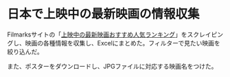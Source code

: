 日本で上映中の最新映画の情報収集
====
Filmarksサイトの「[上映中の最新映画おすすめ人気ランキング](https://filmarks.com/list/now)」をスクレイピングし、映画の各種情報を収集し、Excelにまとめた。フィルターで見たい映画を絞り込んだ。

また、ポスターをダウンロードし、JPGファイルに対応する映画名をつけた。
